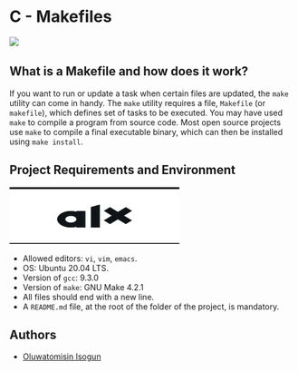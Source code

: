 # C - Makefiles
<img src="https://s3.amazonaws.com/intranet-projects-files/holbertonschool-low_level_programming/273/giphy-2.gif" width="" height="" />


## What is a Makefile and how does it work?
If you want to run or update a task when certain files are updated, the `make` utility can come in handy. The `make` utility requires a file, `Makefile` (or `makefile`), which defines set of tasks to be executed. You may have used `make` to compile a program from source code. Most open source projects use `make` to compile a final executable binary, which can then be installed using `make install`.


## Project Requirements and Environment
<img src="https://github.com/TosinISOGUN/TosinISOGUN/blob/main/ALX.jpeg?raw=true" width="300" height="100" />

- Allowed editors: `vi`, `vim`, `emacs`.
- OS: Ubuntu 20.04 LTS.
- Version of `gcc`: 9.3.0
- Version of `make`: GNU Make 4.2.1
- All files should end with a new line.
- A `README.md` file, at the root of the folder of the project, is mandatory.

## Authors
- [Oluwatomisin Isogun](https://@github.com/TosinISOGUN)
